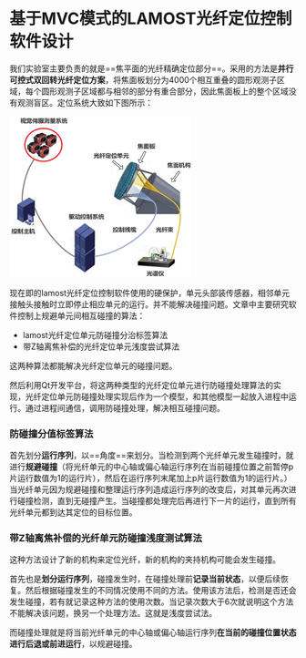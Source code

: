 # 基于MVC模式的LAMOST光纤定位控制软件设计

我们实验室主要负责的就是==焦平面的光纤精确定位部分==。采用的方法是**并行可控式双回转光纤定位方案**，将焦面板划分为4000个相互重叠的圆形观测子区域，每个圆形观测子区域都与相邻的部分有重合部分，因此焦面板上的整个区域没有观测盲区。定位系统大致如下图所示：

<img src="基于MVC模式的LAMOST光纤定位控制软件设计.assets/image-20200519163931840.png" alt="image-20200519163931840" style="zoom:67%;" />

现在即的lamost光纤定位控制软件使用的硬保护，单元头部装传感器，相邻单元接触头接触时立即停止相应单元的运行。并不能解决碰撞问题。文章中主要研究软件控制上规避单元间相互碰撞的算法：

- lamost光纤定位单元防碰撞分治标签算法
- 带Z轴离焦补偿的光纤定位单元浅度尝试算法

这两种算法都能解决光纤定位单元的碰撞问题。

然后利用Qt开发平台，将这两种类型的光纤定位单元进行防碰撞处理算法的实现，光纤定位单元防碰撞处理实现后作为一个模型，和其他模型一起放入进程中运行。通过进程间通信，调用防碰撞处理，解决相互碰撞问题。



### 防碰撞分值标签算法

首先划分**运行序列**，以==角度==来划分。当检测到两个光纤单元发生碰撞时，就进行**规避碰撞**（将光纤单元的中心轴或偏心轴运行序列在当前碰撞位置之前暂停p片运行数值为1的运行片），然后在运行序列末尾加上p片运行数值为1的运行片。）当光纤单元因为规避碰撞和整理运行序列造成运行序列的改变后，对其单元再次进行碰撞检测，直到无碰撞产生。当碰撞都处理完后再进行下一片的运行，直到所有光纤单元都到达其定位的目标位置。

### 带Z轴离焦补偿的光纤单元防碰撞浅度测试算法

这种方法设计了新的机构来定位光纤，新的机构的夹持机构可能会发生碰撞。

首先也是**划分运行序列**，碰撞发生时，在碰撞处理前**记录当前状态**，以便后续恢复。然后根据碰撞发生的不同情况使用不同的方法。使用该方法后，检测是否还会发生碰撞，若有就记录这种方法的使用次数。当记录次数大于6次就说明这个方法不能解决该问题，换另一个处理方法。这就是浅度尝试法。

而碰撞处理就是将当前光纤单元的中心轴或偏心轴运行序列**在当前的碰撞位置状态进行后退或前进运行**，以规避碰撞。